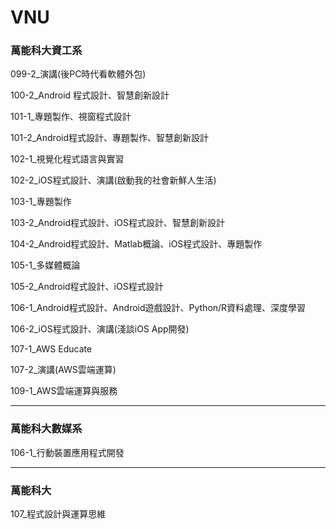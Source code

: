 # VNU
### 萬能科大資工系

099-2_演講(後PC時代看軟體外包)

100-2_Android 程式設計、智慧創新設計

101-1_專題製作、視窗程式設計

101-2_Android程式設計、專題製作、智慧創新設計

102-1_視覺化程式語言與實習

102-2_iOS程式設計、演講(啟動我的社會新鮮人生活)

103-1_專題製作

103-2_Android程式設計、iOS程式設計、智慧創新設計

104-2_Android程式設計、Matlab概論、iOS程式設計、專題製作

105-1_多媒體概論

105-2_Android程式設計、iOS程式設計

106-1_Android程式設計、Android遊戲設計、Python/R資料處理、深度學習

106-2_iOS程式設計、演講(淺談iOS App開發)

107-1_AWS Educate

107-2_演講(AWS雲端運算)

109-1_AWS雲端運算與服務
  
---
### 萬能科大數媒系

106-1_行動裝置應用程式開發

---
### 萬能科大

107_程式設計與運算思維

